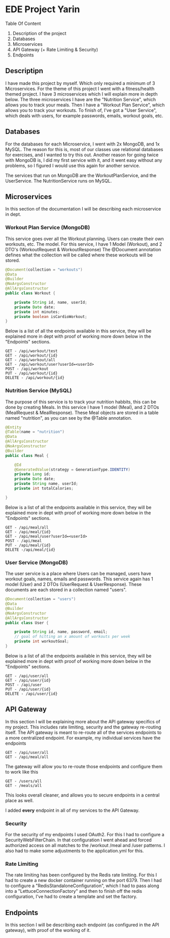 # EDE Project Yarin 

Table Of Content
1. Description of the project
2. Databases
3. Microservices
4. API Gateway (+ Rate Limiting & Security)
5. Endpoints


## Descriptipn
I have made this project by myself. Which only required a minimum of 3 Microservices. 
For the theme of this project I went with a fitness/health themed project. I have 3 microservices which I will explain more in depth below.
The three microservices I have are the "Nutrition Service", which allows you to track your meals. Then I have a "Workout Plan Service", which
allows you to track your workouts. To finish of, I've got a "User Service", which deals with users, for example passwords, emails, workout goals, etc.

## Databases
For the databases for each Microservice, I went with 2x MongoDB, and 1x MySQL. The reason for this is, most of our classes use relational databases for
exercises, and I wanted to try this out. Another reason for going twice with MongoDB is, I did my first service with it, and it went easy without any problems,
so I figured I would use this again for another service.

The services that run on MongoDB are the WorkoutPlanService, and the UserService. The NutritionService runs on MySQL.

## Microservices

In this section of the documentation I will be describing each microservice in dept. 

### Workout Plan Service (MongoDB)
This service goes over all the Workout planning. Users can create their own workouts, etc.
The model. For this service, I have 1 Model (Workout), and 2 DTO's (WorkoutRequest & WorkoutResponse)
The @Document annotation defines what the collection will be called where these workouts will be stored.
```java
@Document(collection = "workouts")
@Data
@Builder
@NoArgsConstructor
@AllArgsConstructor
public class Workout {

    private String id, name, userId;
    private Date date;
    private int minutes;
    private boolean isCardioWorkout;
}
```
Below is a list of all the endpoints available in this service, they will be explained more in dept with proof of working more down below in the "Endpoints" sections.
```
GET - /api/workout/test
GET - /api/workout/{id}
GET - /api/workout/all
GET - /api/workout/user?userId=<userId>
POST - /api/workout
PUT - /api/workout/{id}
DELETE - /api/workout/{id}
```

### Nutrition Service (MySQL)
The purpose of this service is to track your nutrition habbits, this can be done by creating Meals. 
In this service I have 1 model (Meal), and 2 DTOs (MealRequest & MealResponse).
These Meal objects are stored in a table named "nutrition", as you can see by the @Table annotation. 
```java
@Entity
@Table(name = "nutrition")
@Data
@AllArgsConstructor
@NoArgsConstructor
@Builder
public class Meal {

    @Id
    @GeneratedValue(strategy = GenerationType.IDENTITY)
    private Long id;
    private Date date;
    private String name, userId;
    private int totalCalories;

}
```
Below is a list of all the endpoints available in this service, they will be explained more in dept with proof of working more down below in the "Endpoints" sections.
```
GET - /api/meal/all
GET - /api/meal/{id}
GET - /api/meal/user?userId=<userId>
POST - /api/meal
PUT - /api/meal/{id}
DELETE -/api/meal/{id}
```

### User Service (MongoDB)
The user service is a place where Users can be managed, users have workout goals, names, emails and passwords. 
This service again has 1 model (User) and 2 DTOs (UserRequest & UserResponse).
These documents are each stored in a collection named "users".
```java
@Document(collection = "users")
@Data
@Builder
@NoArgsConstructor
@AllArgsConstructor
public class User {

    private String id, name, password, email;
    // goal of hitting an x amount of workouts per week
    private int workoutGoal;
}
```
Below is a list of all the endpoints available in this service, they will be explained more in dept with proof of working more down below in the "Endpoints" sections.
```
GET - /api/user/all
GET - /api/user/{id}
POST - /api/user
PUT - /api/user/{id}
DELETE - /api/user/{id}
```

## API Gateway
In this section I will be explaining more about the API gateway specifics of my project. 
This includes rate limiting, security and the gateway re-routing itself.
The API gateway is meant to re-route all of the services endpoints to a more centralized endpoint.
For example, my individual services have the endpoints

```
GET - /api/user/all
GET - /api/meal/all
```
The gateway will allow you to re-route those endpoints and configure them to work like this
```
GET - /users/all
GET - /meals/all
```
This looks overall cleaner, and allows you to secure endpoints in a central place as well.

I added **every** endpoint in all of my services to the API Gateway.

### Security
For the security of my endpoints I used OAuth2. For this I had to configure a SecurityWebFilterChain. 
In that configuration I went ahead and forced authorized access on all matches to the /workout /meal and /user patterns.
I also had to make some adjustments to the application.yml for this.

### Rate Limiting
The rate limiting has been configured by the Redis rate limiting.
For this I had to create a new docker container running on the port 6379. Then I had to configure a "RedisStandaloneConfiguration", which I had to pass along into a "LettuceConnectionFactory"
and then to finish off the redis configuration, I've had to create a template and set the factory.

## Endpoints
In this section I will be describing each endpoint (as configured in the API gateway), with proof of the working of it.





